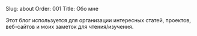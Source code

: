 Slug: about
Order: 001
Title: Обо мне

Этот блог используется для организации интересных статей, проектов,
веб-сайтов и моих заметок для чтения/изучения.

